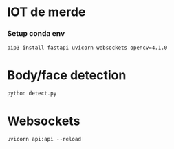 # IOT de merde

### Setup conda env

<!-- ```
conda create -n iot python=3
conda activate iot
conda install -c conda-forge fastapi
conda install -c conda-forge uvicorn
conda install -c conda-forge opencv=4.1.0
``` -->

```
pip3 install fastapi uvicorn websockets opencv=4.1.0
```

# Body/face detection

```
python detect.py
```

# Websockets

```
uvicorn api:api --reload
```
